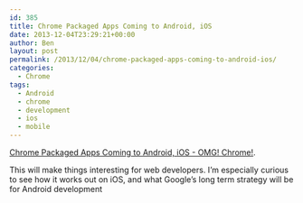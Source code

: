 ```yaml
---
id: 385
title: Chrome Packaged Apps Coming to Android, iOS
date: 2013-12-04T23:29:21+00:00
author: Ben
layout: post
permalink: /2013/12/04/chrome-packaged-apps-coming-to-android-ios/
categories:
  - Chrome
tags:
  - Android
  - chrome
  - development
  - ios
  - mobile
---
```

[Chrome Packaged Apps Coming to Android, iOS - OMG! Chrome!](http://www.omgchrome.com/chrome-packaged-apps-coming-android-ios/).

This will make things interesting for web developers. I&#8217;m especially curious to see how it works out on iOS, and what Google&#8217;s long term strategy will be for Android development